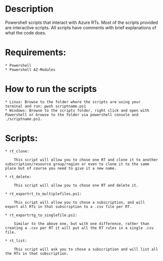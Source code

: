 # Description

Powershell scripts that interact with Azure RTs. Most of the scripts provided are interactive scripts. All scripts have comments with brief explanations of what the code does.

# Requirements:

    * Powershell
    * Powershell AZ-Modules

# How to run the scripts

    * Linux: Browse to the folder where the scripts are using your terminal and run: pwsh scriptname.ps1
    * Windows: Browse to the scripts folder, right click and open with Powershell or browse to the folder via powershell console and ./scriptname.ps1.

# Scripts:

    * rt_clone:

        This script will allow you to chose one RT and clone it to another subscription/resource group/region or even to clone it to the same place but of course you need to give it a new name.

    * rt_delete:

        This script will allow you to chose one RT and delete it.

    * rt_exportrt_to_multiplefiles.ps1:

        This script will allow you to chose a subscription, and will export all RTs in that subscription to a .csv file per RT.

    * rt_exportrtg_to_singlefile.ps1:

        Similar to the above one, but with one difference, rather than creating a .csv per RT it will put all the RT rules in a single .csv file.

    * rt_list:

        This script will ask you to chose a subscription and will list all the RTs in that subscription.

